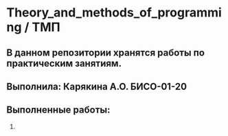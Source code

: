 # Theory_and_methods_of_programming / ТМП

## В данном репозитории хранятся работы по практическим занятиям.

## Выполнила: **Карякина А.О. БИСО-01-20**

## Выполненные работы:
1. 
